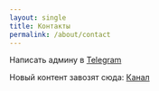 ```yaml
---
layout: single
title: Контакты
permalink: /about/contact
---
```


Написать админу в [Telegram](tg://resolve?domain=berny_devil)

Новый контент завозят сюда:
[Канал](https://t.me/joinchat/AAAAAEYd9ntbFRi6jnMcFg)
